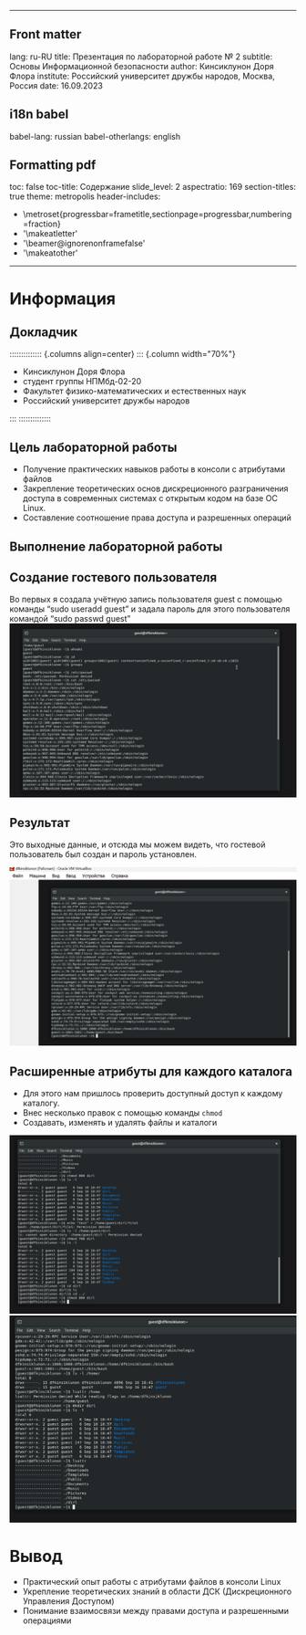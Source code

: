  ---
## Front matter
lang: ru-RU
title: Презентация по лабораторной работе № 2
subtitle: Основы Информационной безопасности
author: Кинсиклунон Доря Флора 
institute: Российский университет дружбы народов, Москва, Россия
date: 16.09.2023
## i18n babel
babel-lang: russian
babel-otherlangs: english

## Formatting pdf
toc: false
toc-title: Содержание
slide_level: 2
aspectratio: 169
section-titles: true
theme: metropolis
header-includes:
 - \metroset{progressbar=frametitle,sectionpage=progressbar,numbering=fraction}
 - '\makeatletter'
 - '\beamer@ignorenonframefalse'
 - '\makeatother'
---

# Информация

## Докладчик

:::::::::::::: {.columns align=center}
::: {.column width="70%"}

* Кинсиклунон Доря Флора
* студент группы НПМбд-02-20
* Факультет физико-математических и естественных наук
* Российский университет дружбы народов


:::
::::::::::::::

## Цель лабораторной работы

* Получение практических навыков работы в консоли с атрибутами файлов
* Закрепление теоретических основ дискреционного разграничения доступа в современных системах с открытым кодом на базе ОС Linux.
* Составление соотношение права доступа и разрешенных операций

## Выполнение лабораторной работы

## Создание гостевого пользователя

Во первых я создала учётную запись пользователя guest с помощью команды “sudo useradd guest” 
и задала пароль для этого пользователя командой “sudo passwd guest”
![guest_creation](../image/lab2.pic1.png)

## Результат

Это выходные данные, и отсюда мы можем видеть, что гостевой пользователь был создан и пароль установлен.

![guest_ui](../image/lab2.pic2.png)

## Расширенные атрибуты для каждого каталога

* Для этого нам пришлось проверить доступный доступ к каждому каталогу.
* Внес несколько правок с помощью команды `chmod`
* Создавать, изменять и удалять файлы и каталоги

![guest_attr](../image/lab2.pic3.png)
![guest_attr](../image/lab2.pic4.png)
# Вывод

* Практический опыт работы с атрибутами файлов в консоли Linux
* Укрепление теоретических знаний в области ДСК (Дискреционного Управления Доступом)
* Понимание взаимосвязи между правами доступа и разрешенными операциями
